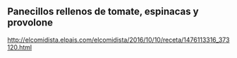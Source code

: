 ## Panecillos rellenos de tomate, espinacas y provolone

http://elcomidista.elpais.com/elcomidista/2016/10/10/receta/1476113316_373120.html
